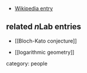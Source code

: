 
* [Wikipedia entry](http://en.wikipedia.org/wiki/Kazuya_Kato)

## related $n$Lab entries

* [[Bloch-Kato conjecture]]

* [[logarithmic geometry]]

category: people
